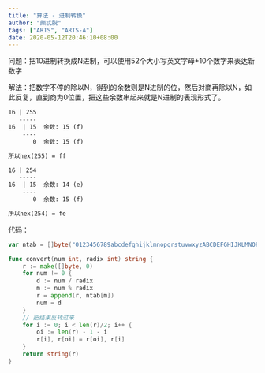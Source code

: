 ```yaml
---
title: "算法 - 进制转换"
author: "颇忒脱"
tags: ["ARTS", "ARTS-A"]
date: 2020-05-12T20:46:10+08:00
---
```


<!--more-->

问题：把10进制转换成N进制，可以使用52个大小写英文字母+10个数字来表达新数字

解法：把数字不停的除以N，得到的余数则是N进制的位，然后对商再除以N，如此反复，直到商为0位置，把这些余数串起来就是N进制的表现形式了。

```txt
16 | 255
   -----
16  | 15  余数: 15 (f)
    ----
       0  余数: 15 (f)

所以hex(255) = ff

16 | 254
   -----
16  | 15  余数: 14 (e)
    ----
       0  余数: 15 (f)

所以hex(254) = fe
```

代码：

```go
var ntab = []byte("0123456789abcdefghijklmnopqrstuvwxyzABCDEFGHIJKLMNOPQRSTUVWXYZ")

func convert(num int, radix int) string {
	r := make([]byte, 0)
	for num != 0 {
		d := num / radix
		m := num % radix
		r = append(r, ntab[m])
		num = d
	}
	// 把结果反转过来
	for i := 0; i < len(r)/2; i++ {
		oi := len(r) - 1 - i
		r[i], r[oi] = r[oi], r[i]
	}
	return string(r)
}
```







​    